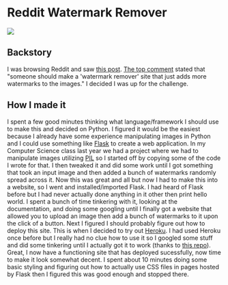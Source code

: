 # Reddit Watermark Remover

![](https://i.imgur.com/qNf6uy6.png)

## Backstory

I was browsing Reddit and saw [this post](https://www.reddit.com/r/dankmemes/comments/aicdjm/hahaha/eenig21/?context=3). [The top comment](https://www.reddit.com/r/dankmemes/comments/aicdjm/hahaha/eemvorj) stated that "someone should make a 'watermark remover' site that just adds more watermarks to the images." I decided I was up for the challenge.

## How I made it

I spent a few good minutes thinking what language/framework I should use to make this and decided on Python. I figured it would be the easiest because I already have some experience manipulating images in Python and I could use something like [Flask](http://flask.pocoo.org/) to create a web application. In my Computer Science class last year we had a project where we had to manipulate images utilizing [PIL](http://www.pythonware.com/products/pil/) so I started off by copying some of the code I wrote for that. I then tweaked it and did some work until I got something that took an input image and then added a bunch of watermarks randomly spread across it. Now this was great and all but now I had to make this into a website, so I went and installed/imported Flask. I had heard of Flask before but I had never actually done anything in it other then print hello world. I spent a bunch of time tinkering with it, looking at the documentation, and doing some googling until I finally got a website that allowed you to upload an image then add a bunch of watermarks to it upon the click of a button. Next I figured I should probably figure out how to deploy this site. This is when I decided to try out [Heroku](https://heroku.com/). I had used Heroku once before but I really had no clue how to use it so I googled some stuff and did some tinkering until I actually got it to work (thanks to [this repo](https://github.com/datademofun/heroku-basic-flask)). Great, I now have a functioning site that has deployed sucessfully, now time to make it look somewhat decent. I spent about 10 minutes doing some basic styling and figuring out how to actually use CSS files in pages hosted by Flask then I figured this was good enough and stopped there.